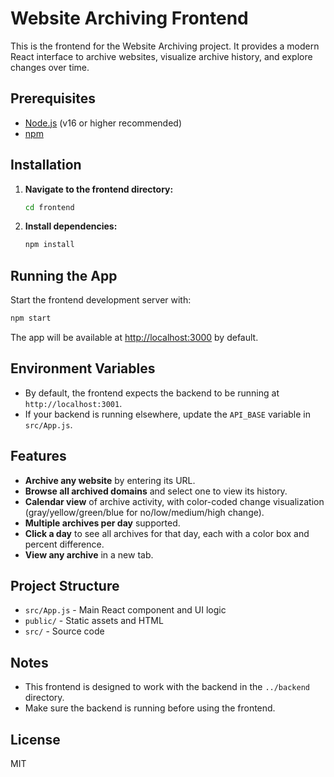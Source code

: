 # Website Archiving Frontend

This is the frontend for the Website Archiving project. It provides a modern React interface to archive websites, visualize archive history, and explore changes over time.

## Prerequisites

- [Node.js](https://nodejs.org/) (v16 or higher recommended)
- [npm](https://www.npmjs.com/)

## Installation

1. **Navigate to the frontend directory:**
   ```bash
   cd frontend
   ```
2. **Install dependencies:**
   ```bash
   npm install
   ```

## Running the App

Start the frontend development server with:

```bash
npm start
```

The app will be available at [http://localhost:3000](http://localhost:3000) by default.

## Environment Variables

- By default, the frontend expects the backend to be running at `http://localhost:3001`.
- If your backend is running elsewhere, update the `API_BASE` variable in `src/App.js`.

## Features

- **Archive any website** by entering its URL.
- **Browse all archived domains** and select one to view its history.
- **Calendar view** of archive activity, with color-coded change visualization (gray/yellow/green/blue for no/low/medium/high change).
- **Multiple archives per day** supported.
- **Click a day** to see all archives for that day, each with a color box and percent difference.
- **View any archive** in a new tab.

## Project Structure

- `src/App.js` - Main React component and UI logic
- `public/` - Static assets and HTML
- `src/` - Source code

## Notes

- This frontend is designed to work with the backend in the `../backend` directory.
- Make sure the backend is running before using the frontend.

## License

MIT
